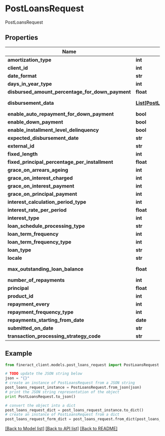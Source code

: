 # PostLoansRequest

PostLoansRequest

## Properties

Name | Type | Description | Notes
------------ | ------------- | ------------- | -------------
**amortization_type** | **int** |  | [optional] 
**client_id** | **int** |  | [optional] 
**date_format** | **str** |  | [optional] 
**days_in_year_type** | **int** |  | [optional] 
**disbursed_amount_percentage_for_down_payment** | **float** |  | [optional] 
**disbursement_data** | [**List[PostLoansDisbursementData]**](PostLoansDisbursementData.md) | List of PostLoansDisbursementData | [optional] 
**enable_auto_repayment_for_down_payment** | **bool** |  | [optional] 
**enable_down_payment** | **bool** |  | [optional] 
**enable_installment_level_delinquency** | **bool** |  | [optional] 
**expected_disbursement_date** | **str** |  | [optional] 
**external_id** | **str** |  | [optional] 
**fixed_length** | **int** |  | [optional] 
**fixed_principal_percentage_per_installment** | **float** |  | [optional] 
**grace_on_arrears_ageing** | **int** |  | [optional] 
**grace_on_interest_charged** | **int** |  | [optional] 
**grace_on_interest_payment** | **int** |  | [optional] 
**grace_on_principal_payment** | **int** |  | [optional] 
**interest_calculation_period_type** | **int** |  | [optional] 
**interest_rate_per_period** | **float** |  | [optional] 
**interest_type** | **int** |  | [optional] 
**loan_schedule_processing_type** | **str** |  | [optional] 
**loan_term_frequency** | **int** |  | [optional] 
**loan_term_frequency_type** | **int** |  | [optional] 
**loan_type** | **str** |  | [optional] 
**locale** | **str** |  | [optional] 
**max_outstanding_loan_balance** | **float** | Maximum allowed outstanding balance | [optional] 
**number_of_repayments** | **int** |  | [optional] 
**principal** | **float** |  | [optional] 
**product_id** | **int** |  | [optional] 
**repayment_every** | **int** |  | [optional] 
**repayment_frequency_type** | **int** |  | [optional] 
**repayments_starting_from_date** | **date** |  | [optional] 
**submitted_on_date** | **str** |  | [optional] 
**transaction_processing_strategy_code** | **str** |  | [optional] 

## Example

```python
from fineract_client.models.post_loans_request import PostLoansRequest

# TODO update the JSON string below
json = "{}"
# create an instance of PostLoansRequest from a JSON string
post_loans_request_instance = PostLoansRequest.from_json(json)
# print the JSON string representation of the object
print PostLoansRequest.to_json()

# convert the object into a dict
post_loans_request_dict = post_loans_request_instance.to_dict()
# create an instance of PostLoansRequest from a dict
post_loans_request_form_dict = post_loans_request.from_dict(post_loans_request_dict)
```
[[Back to Model list]](../README.md#documentation-for-models) [[Back to API list]](../README.md#documentation-for-api-endpoints) [[Back to README]](../README.md)


